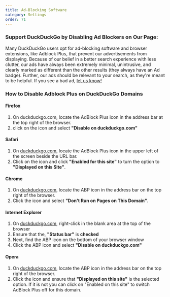 ```yaml
---
title: Ad-Blocking Software
category: Settings
order: 71
---
```


<h3>Support DuckDuckGo by Disabling Ad Blockers on Our Page:</h3>

Many DuckDuckGo users opt for ad-blocking software and browser extensions, like
Adblock Plus, that prevent our advertisements from displaying. Because of our belief in a better search experience with less clutter, our ads
have always been extremely minimal, unintrusive, and clearly marked as different
than the other results (they always have an Ad badge). Further, our ads should be relevant to your search, as they're meant to be
helpful. If you see a bad ad,
<a href="https://duckduckgo.com/feedback">let us know!</a>

<h3>How to Disable Adblock Plus on DuckDuckGo Domains</h3>

<h4>Firefox</h4>
<ol>
    <li>
        On duckduckgo.com, locate the AdBlock Plus icon in the address bar at the top right of the browser.
    </li>
    <li>
        click on the icon and select <strong>"Disable on duckduckgo.com"</strong>
    </li>
</ol>

<h4>Safari</h4>
<ol>
    <li>
        On <a href="https://duckduckgo.com/">duckduckgo.com</a>, locate the AdBlock Plus icon in the upper left of the
        screen beside the URL bar.
    </li>
    <li>
        Click on the icon and click <strong>"Enabled for this site"</strong> to turn the option to <strong>"Displayed on
            this Site"</strong>.
    </li>
</ol>

<h4>Chrome</h4>
<ol>
    <li>
        On <a href="https://duckduckgo.com/">duckduckgo.com</a>, locate the ABP icon in the address bar on the top right
        of the browser.
    </li>
    <li>
        Click the icon and select <strong>"Don't Run on Pages on This Domain"</strong>.
    </li>
</ol>

<h4>Internet Explorer</h4>
<ol>
    <li>
        On <a href="https://duckduckgo.com/">duckduckgo.com</a>, right-click in the blank area at the top of the browser
    </li>
    <li>
        Ensure that the, <strong>"Status bar"</strong> is <strong>checked</strong>
    </li>
    <li>
        Next, find the ABP icon on the bottom of your browser window
    </li>
    <li>
        Click the ABP icon and select <strong>"Disable on duckduckgo.com"</strong>
    </li>
</ol>

<h4>Opera</h4>
<ol>
    <li>
        On <a href="https://duckduckgo.com/">duckduckgo.com</a>, locate the ABP icon in the address bar on the top right
        of the browser.
    </li>
    <li>
        Click the icon and ensure that <strong>"Displayed on this site"</strong> is the selected option. If it is not
        you can click on "Enabled on this site" to switch AdBlock Plus off for this domain.
    </li>
</ol>
